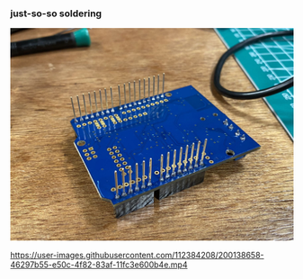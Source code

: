 ### just-so-so soldering
<img src="https://github.com/EadinWang/performing-robots/blob/fa93746134fa86f8bb76998f8c3f7810ea565e4b/November7/soldering_documentation.pic.jpg" alt="soldering" width="600"/>

https://user-images.githubusercontent.com/112384208/200138658-46297b55-e50c-4f82-83af-11fc3e600b4e.mp4
